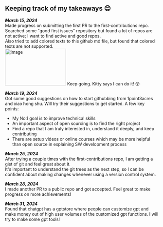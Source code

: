 ## Keeping track of my takeaways 😊

_**March 15, 2024**_  
Made progress on submitting the first PR to the first-contributions repo.  
Searched some "good first issues" repository but found a lot of repos are not active; I want to find active and good repos.  
Also tried to add colored texts to this github md file, but found that colored texts are not supported.  
<img src="https://github.com/jennie-jd/learning-notes/assets/52141333/e9658c69-cc92-41d5-b342-a0c128ddb0a2" width="200" height="120" alt="image">
Keep going. Kitty says I can do it! 😙

_**March 19, 2024**_  
Got some good suggestions on how to start githubbing from 1point3acres and xiao hong shu. Will try their suggestions to get started. A few key points:
- My No.1 goal is to improve technical skills
- An important aspect of open sourcing is to find the right project
- Find a repo that I am truly interested in, understand it deeply, and keep contributing
- There are setup videos or online courses which may be more helpful than open source in explaining SW development process

_**March 25, 2024**_  
After trying a couple times with the first-contributions repo, I am getting a gist of git and feel great about it.  
It's important to understand the git trees as the next step, so I can be confident about making changes whenever using a version control system.

_**March 28, 2024**_  
I made another PR to a public repo and got accepted. Feel great to make progress on more achievements!

_**March 31, 2024**_  
Found that chatgpt has a gptstore where people can customize gpt and make money out of high user volumes of the customized gpt functions. I will try to make some gpt tools!

